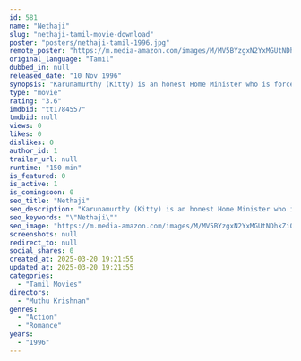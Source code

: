 ```yaml
---
id: 581
name: "Nethaji"
slug: "nethaji-tamil-movie-download"
poster: "posters/nethaji-tamil-1996.jpg"
remote_poster: "https://m.media-amazon.com/images/M/MV5BYzgxN2YxMGUtNDhkZi00YzhhLWE5NGMtNGI2ZDAyY2M3MzM2XkEyXkFqcGdeQXVyMTEzNzg0Mjkx._V1_SX300.jpg"
original_language: "Tamil"
dubbed_in: null
released_date: "10 Nov 1996"
synopsis: "Karunamurthy (Kitty) is an honest Home Minister who is forced to help the terrorists to kill the current governor in order to save his daughter Priya (Lisa Ray) from harm. A little later, Nethaji (Sarath Kumar), an honest journali..."
type: "movie"
rating: "3.6"
imdbid: "tt1784557"
tmdbid: null
views: 0
likes: 0
dislikes: 0
author_id: 1
trailer_url: null
runtime: "150 min"
is_featured: 0
is_active: 1
is_comingsoon: 0
seo_title: "Nethaji"
seo_description: "Karunamurthy (Kitty) is an honest Home Minister who is forced to help the terrorists to kill the current governor in order to save his daughter Priya (Lisa Ray) from harm. A little later, Nethaji (Sarath Kumar), an honest journali..."
seo_keywords: "\"Nethaji\""
seo_image: "https://m.media-amazon.com/images/M/MV5BYzgxN2YxMGUtNDhkZi00YzhhLWE5NGMtNGI2ZDAyY2M3MzM2XkEyXkFqcGdeQXVyMTEzNzg0Mjkx._V1_SX300.jpg"
screenshots: null
redirect_to: null
social_shares: 0
created_at: 2025-03-20 19:21:55
updated_at: 2025-03-20 19:21:55
categories:
  - "Tamil Movies"
directors:
  - "Muthu Krishnan"
genres:
  - "Action"
  - "Romance"
years:
  - "1996"
---
```

